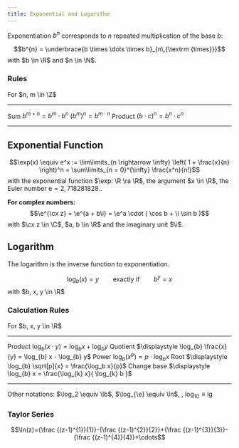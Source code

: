 ```yaml
---
title: Exponential and Logarithm
---
```

Exponentiation $b^n$ corresponds to $n$ repeated multiplication of the base $b$:

$$b^{n} = \underbrace{b \times \dots \times b}_{n\,{\textrm {times}}}$$
with $b \in \R$ and $n \in \N$.


### Rules
For $n, m \in \Z$ 

------------    ----------------------------------------------------
Sum             $\displaystyle b^{m+n} = b^{m} \cdot b^{n}$
                $\left( b^{m} \right)^{n} = b^{m \cdot n}$
Product         $(b \cdot c)^{n} = b^{n} \cdot c^{n}$
------------    ----------------------------------------------------



## Exponential Function


$$\exp(x) \equiv e^x := \lim\limits_{n \rightarrow \infty} \left( 1 + \frac{x}{n} \right)^n = \sum\limits_{n = 0}^{\infty} \frac{x^n}{n!}$$
with the exponential function $\exp: \R \ra \R$, the argument $x \in \R$, the Euler number $\mathrm{e} = 2,718281828..$

**For complex numbers:**
$$\e^{\cx z} = \e^{a + b\i} = \e^a \cdot ( \cos b + \i \sin b )$$
with $\cx z \in \C$, $a, b \in \R$ and the imaginary unit $\i$.



## Logarithm
The logarithm is the inverse function to exponentiation.

$$\log_{b}(x) = y \qquad  \text{exactly if} \qquad b^{y} = x$$
with $b, x, y \in \R$


### Calculation Rules
For $b, x, y \in \R$

------------    ----------------------------------------------------
Product         $\displaystyle \log_{b}(x \cdot y) = \log_{b} x + \log_{b} y$
Quotient        $\displaystyle \log_{b} \frac{x}{y} = \log_{b} x - \log_{b} y$
Power           $\displaystyle \log_{b} \left( x^{p} \right) = p \cdot \log_{b}x$
Root        	$\displaystyle \log_{b} \sqrt[p]{x} =  \frac{\log_b x}{p}$
Change base     $\displaystyle \log_{b} x = \frac{\log_{k} x}{ \log_{k} b }$
------------    ----------------------------------------------------




Other notations: $\log_2 \equiv \lb$, $\log_{\e} \equiv \ln$, , $\log_{10} \equiv \lg$



### Taylor Series
$$\ln(z)={\frac {(z-1)^{1}}{1}}-{\frac {(z-1)^{2}}{2}}+{\frac {(z-1)^{3}}{3}}-{\frac {(z-1)^{4}}{4}}+\cdots$$


